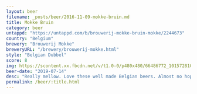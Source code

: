 ```yaml
---
layout: beer
filename: _posts/beer/2016-11-09-mokke-bruin.md
title: Mokke Bruin
category: beer
untappd: "https://untappd.com/b/brouwerij-mokke-bruin-mokke/2244673"
country: "Belgium"
brewery: "Brouwerij Mokke"
breweryURL: "/brewery/brouwerij-mokke.html"
style: "Belgian Dubbel"
score: 8
img: https://scontent.xx.fbcdn.net/v/t1.0-0/p480x480/66486772_10157281018858745_3947432763044397056_n.jpg?_nc_cat=104&_nc_oc=AQnztlZSuMgoyPLlIh16HCG7zKz0iDK8zFcOZuoJE7vW4YWHKObM8C5fN73k9iuYdoI&_nc_ht=scontent.xx&oh=c96c9885f9e93df7163a749855cd8c07&oe=5DA24CFA
beer-date: "2019-07-14"
desc: "Really mellow. Love these well made Belgian beers. Almost no hops, all malt focused"
permalink: /beer/:title.html
---
```

